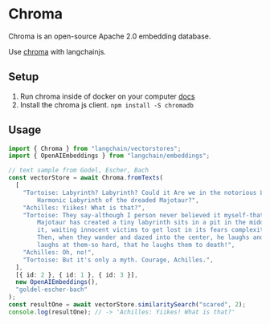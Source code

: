 # Chroma

Chroma is an open-source Apache 2.0 embedding database.

Use [chroma](https://github.com/chroma-core/chroma) with langchainjs.

## Setup

1. Run chroma inside of docker on your computer [docs](https://docs.trychroma.com/api-reference)
2. Install the chroma js client. `npm install -S chromadb`

## Usage

```typescript
import { Chroma } from "langchain/vectorstores";
import { OpenAIEmbeddings } from "langchain/embeddings";

// text sample from Godel, Escher, Bach
const vectorStore = await Chroma.fromTexts(
  [
    "Tortoise: Labyrinth? Labyrinth? Could it Are we in the notorious Little\
        Harmonic Labyrinth of the dreaded Majotaur?",
    "Achilles: Yiikes! What is that?",
    "Tortoise: They say-although I person never believed it myself-that an I\
        Majotaur has created a tiny labyrinth sits in a pit in the middle of\
        it, waiting innocent victims to get lost in its fears complexity.\
        Then, when they wander and dazed into the center, he laughs and\
        laughs at them-so hard, that he laughs them to death!",
    "Achilles: Oh, no!",
    "Tortoise: But it's only a myth. Courage, Achilles.",
  ],
  [{ id: 2 }, { id: 1 }, { id: 3 }],
  new OpenAIEmbeddings(),
  "goldel-escher-bach"
);
const resultOne = await vectorStore.similaritySearch("scared", 2);
console.log(resultOne); // -> 'Achilles: Yiikes! What is that?'
```
